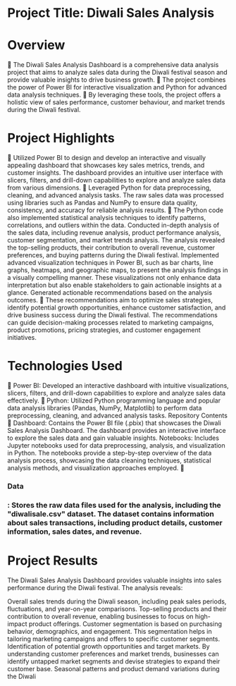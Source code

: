 # Project Title: Diwali Sales Analysis
# Overview
📌 The Diwali Sales Analysis Dashboard is a comprehensive data analysis project that aims to analyze sales data during the Diwali festival season and provide valuable insights to drive business growth.
📌 The project combines the power of Power BI for interactive visualization and Python for advanced data analysis techniques.
📌 By leveraging these tools, the project offers a holistic view of sales performance, customer behaviour, and market trends during the Diwali festival.

# Project Highlights
📌 Utilized Power BI to design and develop an interactive and visually appealing dashboard that showcases key sales metrics, trends, and customer insights. The dashboard provides an intuitive user interface with slicers, filters, and drill-down capabilities to explore and analyze sales data from various dimensions.
📌 Leveraged Python for data preprocessing, cleaning, and advanced analysis tasks. The raw sales data was processed using libraries such as Pandas and NumPy to ensure data quality, consistency, and accuracy for reliable analysis results.
📌 The Python code also implemented statistical analysis techniques to identify patterns, correlations, and outliers within the data.
Conducted in-depth analysis of the sales data, including revenue analysis, product performance analysis, customer segmentation, and market trends analysis. The analysis revealed the top-selling products, their contribution to overall revenue, customer preferences, and buying patterns during the Diwali festival.
Implemented advanced visualization techniques in Power BI, such as bar charts, line graphs, heatmaps, and geographic maps, to present the analysis findings in a visually compelling manner. These visualizations not only enhance data interpretation but also enable stakeholders to gain actionable insights at a glance.
Generated actionable recommendations based on the analysis outcomes. 
📌 These recommendations aim to optimize sales strategies, identify potential growth opportunities, enhance customer satisfaction, and drive business success during the Diwali festival. The recommendations can guide decision-making processes related to marketing campaigns, product promotions, pricing strategies, and customer engagement initiatives.

# Technologies Used
📌 Power BI: Developed an interactive dashboard with intuitive visualizations, slicers, filters, and drill-down capabilities to explore and analyze sales data effectively.
📌 Python: Utilized Python programming language and popular data analysis libraries (Pandas, NumPy, Matplotlib) to perform data preprocessing, cleaning, and advanced analysis tasks.
Repository Contents
📌  Dashboard:
Contains the Power BI file (.pbix) that showcases the Diwali Sales Analysis Dashboard. The dashboard provides an interactive interface to explore the sales data and gain valuable insights.
Notebooks: Includes Jupyter notebooks used for data preprocessing, analysis, and visualization in Python. The notebooks provide a step-by-step overview of the data analysis process, showcasing the data cleaning techniques, statistical analysis methods, and visualization approaches employed.
📌  <h3>Data<h3>: Stores the raw data files used for the analysis, including the "diwalisale.csv" dataset. The dataset contains information about sales transactions, including product details, customer information, sales dates, and revenue.
# Project Results
The Diwali Sales Analysis Dashboard provides valuable insights into sales performance during the Diwali festival. The analysis reveals:

Overall sales trends during the Diwali season, including peak sales periods, fluctuations, and year-on-year comparisons.
Top-selling products and their contribution to overall revenue, enabling businesses to focus on high-impact product offerings.
Customer segmentation is based on purchasing behavior, demographics, and engagement. This segmentation helps in tailoring marketing campaigns and offers to specific customer segments.
Identification of potential growth opportunities and target markets. By understanding customer preferences and market trends, businesses can identify untapped market segments and devise strategies to expand their customer base.
Seasonal patterns and product demand variations during the Diwali
